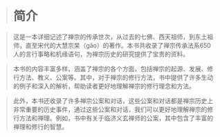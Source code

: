 > # 简介

> 这是一本详细记述了禅宗的传承世次，从过去的七佛、西天祖师，到东土祖师，直至宋代的大慧宗杲（gǎo）的著作。本书共收录了禅宗传承法系650人的言行事略和机缘语句，为禅宗历史的研究提供了宝贵的资料。

> 本书的内容丰富多样，涵盖了禅宗的各个方面，包括禅宗的起源、发展、修行方法、教义、公案等。其中，对于禅宗的修行方法，书中提供了许多生动的例子和深入的解析，帮助读者更好地理解禅宗的修行理念和方法。

> 此外，本书还收录了许多禅宗公案和对话，这些公案和对话都是禅宗历史上非常重要的历史事件，通过这些公案和对话，我们可以更好地理解禅宗的修行方法和禅理。例如，书中有关于临济义玄禅师的公案，其中包含了丰富的禅理和修行的智慧。


